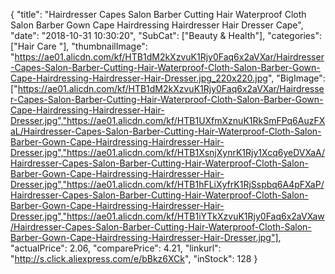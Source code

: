 {
	"title": "Hairdresser Capes Salon Barber Cutting Hair Waterproof Cloth Salon Barber Gown Cape Hairdressing Hairdresser Hair Dresser Cape",
	"date": "2018-10-31 10:30:20",
	"SubCat": ["Beauty & Health"],
	"categories": ["Hair Care "],
	"thumbnailImage": "https://ae01.alicdn.com/kf/HTB1dM2kXzvuK1Rjy0Faq6x2aVXar/Hairdresser-Capes-Salon-Barber-Cutting-Hair-Waterproof-Cloth-Salon-Barber-Gown-Cape-Hairdressing-Hairdresser-Hair-Dresser.jpg_220x220.jpg",
	"BigImage": ["https://ae01.alicdn.com/kf/HTB1dM2kXzvuK1Rjy0Faq6x2aVXar/Hairdresser-Capes-Salon-Barber-Cutting-Hair-Waterproof-Cloth-Salon-Barber-Gown-Cape-Hairdressing-Hairdresser-Hair-Dresser.jpg","https://ae01.alicdn.com/kf/HTB1UXfmXznuK1RkSmFPq6AuzFXaL/Hairdresser-Capes-Salon-Barber-Cutting-Hair-Waterproof-Cloth-Salon-Barber-Gown-Cape-Hairdressing-Hairdresser-Hair-Dresser.jpg","https://ae01.alicdn.com/kf/HTB1XsnjXynrK1Rjy1Xcq6yeDVXaA/Hairdresser-Capes-Salon-Barber-Cutting-Hair-Waterproof-Cloth-Salon-Barber-Gown-Cape-Hairdressing-Hairdresser-Hair-Dresser.jpg","https://ae01.alicdn.com/kf/HTB1hFLiXyfrK1RjSspbq6A4pFXaP/Hairdresser-Capes-Salon-Barber-Cutting-Hair-Waterproof-Cloth-Salon-Barber-Gown-Cape-Hairdressing-Hairdresser-Hair-Dresser.jpg","https://ae01.alicdn.com/kf/HTB1iYTkXzvuK1Rjy0Faq6x2aVXaw/Hairdresser-Capes-Salon-Barber-Cutting-Hair-Waterproof-Cloth-Salon-Barber-Gown-Cape-Hairdressing-Hairdresser-Hair-Dresser.jpg"],
	"actualPrice": 2.06,
	"comparePrice": 4.21,
	"linkurl": "http://s.click.aliexpress.com/e/bBkz6XCk",
	"inStock": 128
}
